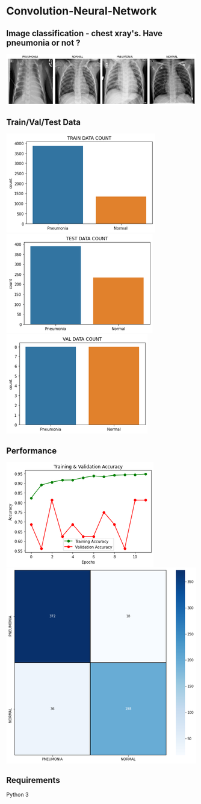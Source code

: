 # Convolution-Neural-Network

## Image classification - chest xray's. Have pneumonia or not ?

![](outputs/output_8_0.png)

## Train/Val/Test Data 

![](outputs/output_5_1.png)
![](outputs/output_6_1.png)
![](outputs/output_7_1.png)

## Performance

![](outputs/output_16_1.png)
![](outputs/output_18_1.png)

## Requirements

Python 3


